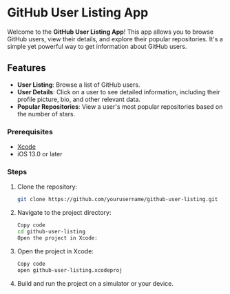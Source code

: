 # GitHub User Listing App

Welcome to the **GitHub User Listing App**! This app allows you to browse GitHub users, view their details, and explore their popular repositories. It's a simple yet powerful way to get information about GitHub users.

## Features

- **User Listing**: Browse a list of GitHub users.
- **User Details**: Click on a user to see detailed information, including their profile picture, bio, and other relevant data.
- **Popular Repositories**: View a user's most popular repositories based on the number of stars.

### Prerequisites

- [Xcode](https://developer.apple.com/xcode/)
- iOS 13.0 or later

### Steps

1. Clone the repository:

   ```sh
   git clone https://github.com/yourusername/github-user-listing.git
   
2. Navigate to the project directory:
  
   ```sh
   Copy code
   cd github-user-listing
   Open the project in Xcode:
   
3. Open the project in Xcode:
   ```sh
   Copy code
   open github-user-listing.xcodeproj
   
4. Build and run the project on a simulator or your device.


